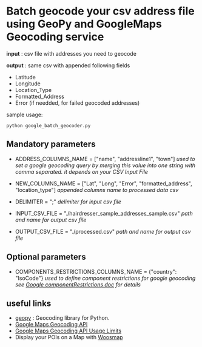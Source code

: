 # Batch geocode your csv address file using GeoPy and GoogleMaps Geocoding service

**input** : csv file with addresses you need to geocode

**output** : same csv with appended following fields
 
- Latitude
- Longitude
- Location_Type
- Formatted_Address 
- Error (if needded, for failed geocoded addresses)

sample usage:

    python google_batch_geocoder.py


## Mandatory parameters
  
- ADDRESS_COLUMNS_NAME = ["name", "addressline1", "town"]
*used to set a google geocoding query by merging this value into one string with comma separated. it depends on your CSV Input File*

- NEW_COLUMNS_NAME = ["Lat", "Long", "Error", "formatted_address", "location_type"]
*appended columns name to processed data csv*

- DELIMITER = ";"
*delimiter for input csv file*

- INPUT_CSV_FILE = "./hairdresser_sample_addresses_sample.csv"
*path and name for output csv file*

- OUTPUT_CSV_FILE = "./processed.csv"
*path and name for output csv file*

## Optional parameters

- COMPONENTS_RESTRICTIONS_COLUMNS_NAME = {"country": "IsoCode"}
*used to define component restrictions for google geocoding*
*see [Google componentRestrictions doc](https://developers.google.com/maps/documentation/javascript/reference?hl=FR#GeocoderComponentRestrictions) for details* 

## useful links

- [geopy](https://github.com/geopy/geopy) : Geocoding library for Python.
- [Google Maps Geocoding API](https://developers.google.com/maps/documentation/geocoding/start)
- [Google Maps Geocoding API Usage Limits](https://developers.google.com/maps/documentation/geocoding/usage-limits)
- Display your POIs on a Map with [Woosmap](https://www.woosmap.com/)